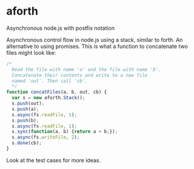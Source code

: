 # aforth
Asynchronous node.js with postfix notation

Asynchronous control flow in node.js using a stack, similar to forth. An alternative to using promises. This is what a function to concatenate two files might look like:
```javascript
/*
  Read the file with name 'a' and the file with name 'b'.
  Concatenate their contents and write to a new file
  named 'out'. Then call 'cb'.
  */
function concatFiles(a, b, out, cb) {
  var s = new aforth.Stack();
  s.push(out);
  s.push(a);
  s.async(fs.readFile, 1);
  s.push(b);
  s.async(fs.readFile, 1);
  s.sync(function(a, b) {return a + b;});
  s.async(fs.writeFile, 2);
  s.done(cb);
}
```
Look at the test cases for more ideas.